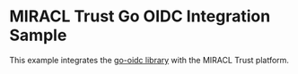 # MIRACL Trust Go OIDC Integration Sample

This example integrates the [go-oidc library](https://github.com/coreos/go-oidc)
with the MIRACL Trust platform.
